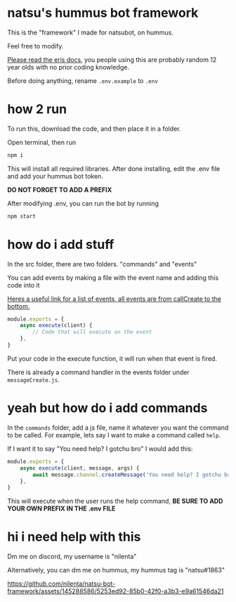 # natsu's hummus bot framework

This is the "framework" I made for natsubot, on hummus.

Feel free to modify.

[Please read the eris docs](https://abal.moe/Eris/docs/0.17.2/getting-started), you people using this are probably random 12 year olds with no prior coding knowledge.

Before doing anything, rename `.env.example` to `.env`

# how 2 run

To run this, download the code, and then place it in a folder.

Open terminal, then run

```bash
npm i
```

This will install all required libraries. After done installing, edit the .env file and add your hummus bot token.

**DO NOT FORGET TO ADD A PREFIX**

After modifying .env, you can run the bot by running

```bash
npm start
```

# how do i add stuff

In the src folder, there are two folders. "commands" and "events"

You can add events by making a file with the event name and adding this code into it

[Heres a useful link for a list of events, all events are from callCreate to the bottom.](https://abal.moe/Eris/docs/0.17.2/Client#event-callCreate)

```js
module.exports = {
    async execute(client) {
        // Code that will execute on the event
    },
}
```

Put your code in the execute function, it will run when that event is fired.

There is already a command handler in the events folder under `messageCreate.js`.

# yeah but how do i add commands

In the `commands` folder, add a js file, name it whatever you want the command to be called. For example, lets say I want to make a command called `help`.

If I want it to say "You need help? I gotchu bro" I would add this:

```js
module.exports = {
    async execute(client, message, args) {
        await message.channel.createMessage('You need help? I gotchu bro')
    },
}
```

This will execute when the user runs the help command, **BE SURE TO ADD YOUR OWN PREFIX IN THE .env FILE**

# hi i need help with this

Dm me on discord, my username is "nilenta"

Alternatively, you can dm me on hummus, my hummus tag is "natsu#1863"



https://github.com/nilenta/natsu-bot-framework/assets/145288586/5253ed92-85b0-42f0-a3b3-e9a61546da21

